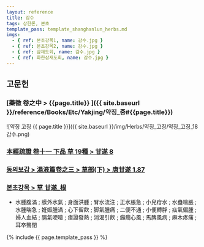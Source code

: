 ```yaml
---
layout: reference
title: 감수
tags: 상한론, 본초
template_pass: template_shanghanlun_herbs.md
imgs:
  - { ref: 본초강목1, name: 감수.jpg }
  - { ref: 본초강목2, name: 감수.jpg }
  - { ref: 삼재도회, name: 감수.jpg }
  - { ref: 화한삼재도회, name: 감수.jpg }
---
```



## 고문헌

### [藥徵 卷之中 > {{page.title}} ]({{ site.baseurl }}/reference/Books/Etc/Yakjing/약징_중#{{page.title}})

![약징 고징 {{ page.title }}]({{ site.baseurl }}/img/Herbs/약징_고징/약징_고징_18감수.png)

### [本經疏證 卷十一 下品 草 19種 > 甘遂 8](https://mediclassics.kr/books/154/volume/11/#content_55)


### [동의보감 > 湯液篇卷之三 > 草部(下) >  唐甘遂 1.87](https://mediclassics.kr/books/8/volume/22/#content_447)

### [본초강목 > 草	甘遂_根]()

* 水腫腹滿 ; 膜外水氣 ; 身面洪腫 ; 腎水流注 ; 正水脹急 ; 小兒疳水 ; 水蠱喘脹 ; 水腫喘急 ; 姙娠腫滿 ; 心下留飮 ; 脚氣腫痛 ; 二便不通 ; 小便轉脬 ; 疝氣偏腫 ; 婦人血結 ; 膈氣哽噎 ; 痞證發熱 ; 消渴引飮 ; 癲癎心風 ; 馬脾風病 ; 麻木疼痛 ; 耳卒聾閉


{% include {{ page.template_pass }} %}
